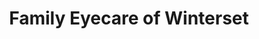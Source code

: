 ---
title: "Family Eyecare of Winterset"
url: /winterset/family-eyecare-of-winterset/
shop: optician
---